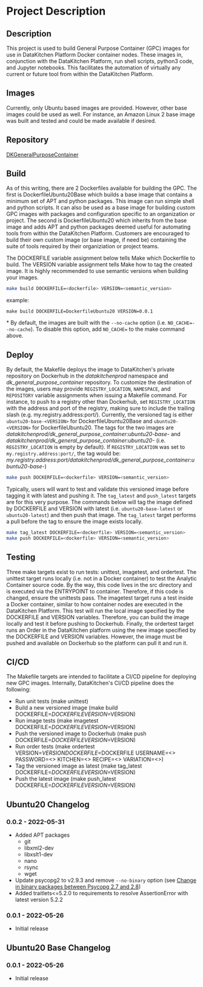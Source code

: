 # Project Description

## Description
This project is used to build General Purpose Container (GPC) images for use in DataKitchen Platform Docker container 
nodes. These images in, conjunction with the DataKitchen Platform, run shell scripts, python3 code, and Jupyter 
notebooks. This facilitates the automation of virtually any current or future tool from within the DataKitchen Platform.

## Images
Currently, only Ubuntu based images are provided. However, other base images could be used as well. For instance, an
Amazon Linux 2 base image was built and tested and could be made available if desired.

## Repository
[DKGeneralPurposeContainer](https://github.com/DataKitchen/DKGeneralPurposeContainer)

## Build
As of this writing, there are 2 Dockerfiles available for building the GPC. The first is DockerfileUbuntu20Base which
builds a base image that contains a minimum set of APT and python packages. This image can run simple shell 
and python scripts. It can also be used as a base image for building custom GPC images with packages and configuration 
specific to an organization or project. The second is DockerfileUbuntu20 which inherits from the base image and adds 
APT and python packages deemed useful for automating tools from within the DataKitchen Platform. Customers are 
encouraged to build their own custom image (or base image, if need be) containing the suite of tools required by their
organiziation or project teams. 

The DOCKERFILE variable assignment below tells Make which Dockerfile to build. The VERSION variable assignment tells
Make how to tag the created image. It is highly recommended to use semantic versions when building your images.

```bash
make build DOCKERFILE=<dockerfile> VERSION=<semantic_version>
```
example:
```
make build DOCKERFILE=DockerfileUbuntu20 VERSION=0.0.1
```
\* By default, the images are built with the `--no-cache` option (i.e. `NO_CACHE=--no-cache`). To disable this option, 
add `NO_CACHE=` to the make command above.

## Deploy
By default, the Makefile deploys the image to DataKitchen's private repository on Dockerhub in the _datakitchenprod_ 
namespace and _dk_general_purpose_container_ repository. To customize the destination of the images, users may provide 
`REGISTRY_LOCATION`, `NAMESPACE`, and `REPOSITORY` variable assignments when issuing a Makefile command. For 
instance, to push to a registry other than Dockerhub, set `REGISTRY_LOCATION` with the address and port of the registry,
making sure to include the trailing slash (e.g. my.registry.address:port/). Currently, the versioned tag is either 
`ubuntu20-base-<VERSION>` for DockerfileUbuntu20Base and `ubuntu20-<VERSION>` for DockerfileUbuntu20. The tags 
for the two images are _datakitchenprod/dk_general_purpose_container:ubuntu20-base-<VERSION>_ and 
_datakitchenprod/dk_general_purpose_container:ubuntu20-<VERSION>_ (i.e. `REGISTRY_LOCATION` is empty by default). If
`REGISTRY_LOCATION` was set to `my.registry.address:port/`, the tag would be:
_my.registry.address:port/datakitchenprod/dk_general_purpose_container:ubuntu20-base-<VERSION>_)

```bash
make push DOCKERFILE=<dockerfile> VERSION=<semantic_version>
```

Typically, users will want to test and validate this versioned image before tagging it with latest and pushing it. The
`tag_latest` and `push_latest` targets are for this very purpose. The commands below will tag the image defined by 
DOCKERFILE and VERSION with latest (i.e. `ubuntu20-base-latest` or `ubuntu20-latest`) and then push that image. The 
`tag_latest` target performs a pull before the tag to ensure the image exists locally.
```bash
make tag_latest DOCKERFILE=<dockerfile> VERSION=<semantic_version>
make push DOCKERFILE=<dockerfile> VERSION=<semantic_version>
```

## Testing
Three make targets exist to run tests: unittest, imagetest, and ordertest. The unittest target runs locally (i.e. not
in a Docker container) to test the Analytic Container source code. By the way, this code lives in the src directory and
is executed via the ENTRYPOINT to container. Therefore, if this code is changed, ensure the unittests pass. The 
imagetest target runs a test inside a Docker container, similar to how container nodes are executed in the DataKitchen
Platform. This test will run the local image specified by the DOCKERFILE and VERSION variables. Therefore, you can build
the image locally and test it before pushing to Dockerhub. Finally, the ordertest target runs an Order in the 
DataKitchen platform using the new image specified by the DOCKERFILE and VERSION variables. However, the image must be
pushed and available on Dockerhub so the platform can pull it and run it.

## CI/CD
The Makefile targets are intended to facilitate a CI/CD pipeline for deploying new GPC images. Internally, DataKitchen's
CI/CD pipeline does the following:
* Run unit tests (make unittest)
* Build a new versioned image (make build DOCKERFILE=$DOCKERFILE VERSION=$VERSION)
* Run image tests (make imagetest DOCKERFILE=$DOCKERFILE VERSION=$VERSION)
* Push the versioned image to Dockerhub (make push DOCKERFILE=$DOCKERFILE VERSION=$VERSION)
* Run order tests (make ordertest VERSION=$VERSION DOCKERFILE=$DOCKERFILE USERNAME=<> PASSWORD=<> KITCHEN=<> RECIPE=<> VARIATION=<>)
* Tag the versioned image as latest (make tag_latest DOCKERFILE=$DOCKERFILE VERSION=$VERSION)
* Push the latest image (make push_latest DOCKERFILE=$DOCKERFILE VERSION=$VERSION)


## Ubuntu20 Changelog

### 0.0.2 - 2022-05-31
* Added APT packages
  * git
  * libxml2-dev
  * libxslt1-dev
  * nano
  * rsync
  * wget
* Update psycopg2 to v2.9.3 and remove `--no-binary` option (see [Change in binary packages between Psycopg 2.7 and 2.8](https://www.psycopg.org/docs/install.html#change-in-binary-packages-between-psycopg-2-7-and-2-8))
* Added traitlets<=5.2.0 to requirements to resolve AssertionError with latest version 5.2.2

### 0.0.1 - 2022-05-26
* Initial release


## Ubuntu20 Base Changelog

### 0.0.1 - 2022-05-26
* Initial release

